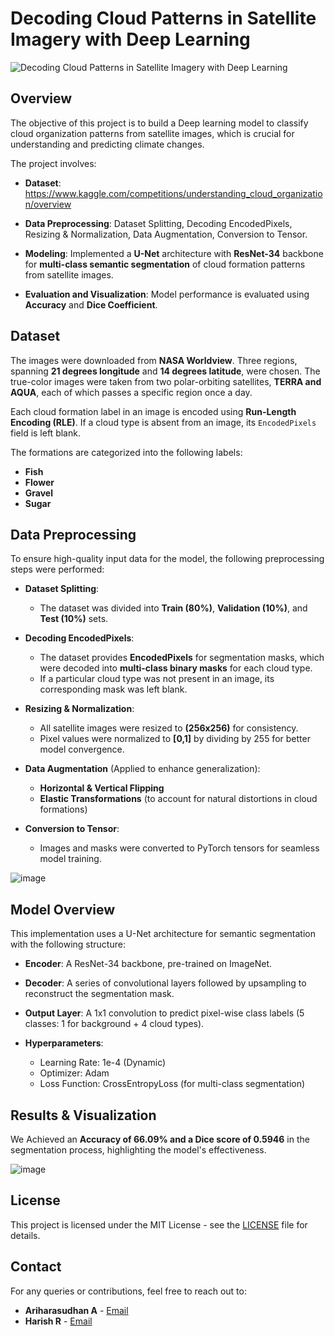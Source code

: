 # Decoding Cloud Patterns in Satellite Imagery with Deep Learning
![Decoding Cloud Patterns in Satellite Imagery with Deep Learning](https://github.com/user-attachments/assets/96c34004-5453-437f-853b-83c4d9d5396b)

## Overview

The objective of this project is to build a Deep learning model to classify cloud organization patterns from satellite images, which is crucial for understanding and predicting climate changes.

The project involves:

- **Dataset**: https://www.kaggle.com/competitions/understanding_cloud_organization/overview
  
- **Data Preprocessing**: Dataset Splitting, Decoding EncodedPixels, Resizing & Normalization, Data Augmentation, Conversion to Tensor.
  
- **Modeling**: Implemented a **U-Net** architecture with **ResNet-34** backbone for **multi-class semantic segmentation** of cloud formation patterns from satellite images.
  
- **Evaluation and Visualization**: Model performance is evaluated using **Accuracy** and **Dice Coefficient**.

## Dataset

The images were downloaded from **NASA Worldview**. Three regions, spanning **21 degrees longitude** and **14 degrees latitude**, were chosen. The true-color images were taken from two polar-orbiting satellites, **TERRA and AQUA**, each of which passes a specific region once a day.

Each cloud formation label in an image is encoded using **Run-Length Encoding (RLE)**. If a cloud type is absent from an image, its `EncodedPixels` field is left blank.

The formations are categorized into the following labels:

- **Fish**
- **Flower**
- **Gravel**
- **Sugar**

## Data Preprocessing

To ensure high-quality input data for the model, the following preprocessing steps were performed:

- **Dataset Splitting**:
   - The dataset was divided into **Train (80%)**, **Validation (10%)**, and **Test (10%)** sets.

- **Decoding EncodedPixels**:
   - The dataset provides **EncodedPixels** for segmentation masks, which were decoded into **multi-class binary masks** for each cloud type.
   - If a particular cloud type was not present in an image, its corresponding mask was left blank.

- **Resizing & Normalization**:
   - All satellite images were resized to **(256x256)** for consistency.
   - Pixel values were normalized to **[0,1]** by dividing by 255 for better model convergence.

- **Data Augmentation** (Applied to enhance generalization):
   - **Horizontal & Vertical Flipping**
   - **Elastic Transformations** (to account for natural distortions in cloud formations)

- **Conversion to Tensor**:
   - Images and masks were converted to PyTorch tensors for seamless model training.

![image](https://github.com/user-attachments/assets/9f475ca6-8051-4d43-a181-ea00ab68c5a6)

## Model Overview

This implementation uses a U-Net architecture for semantic segmentation with the following structure:

- **Encoder**: A ResNet-34 backbone, pre-trained on ImageNet.

- **Decoder**: A series of convolutional layers followed by upsampling to reconstruct the segmentation mask.

- **Output Layer**: A 1x1 convolution to predict pixel-wise class labels (5 classes: 1 for background + 4 cloud types).

- **Hyperparameters**:
  - Learning Rate: 1e-4 (Dynamic)
  - Optimizer: Adam
  - Loss Function: CrossEntropyLoss (for multi-class segmentation)

## Results & Visualization

We Achieved an **Accuracy of 66.09% and a Dice score of 0.5946** in the segmentation process, highlighting the model's effectiveness.

![image](https://github.com/user-attachments/assets/053b1936-6620-41f4-8060-da644783b91b)

## License

This project is licensed under the MIT License - see the [LICENSE](LICENSE) file for details.

## Contact

For any queries or contributions, feel free to reach out to:
- **Ariharasudhan A** - [Email](mailto:ariadaikalam1234@gmail.com)
- **Harish R** - [Email](mailto:harishsekar2004@gmail.com)
